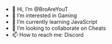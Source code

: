 - 👋 Hi, I’m @BroAreYouT
- 👀 I’m interested in Gaming
- 🌱 I’m currently learning JavaScript
- 💞️ I’m looking to collaborate on Cheats
- 📫 How to reach me: Discord

<!---
BroAreYouT/BroAreYouT is a ✨ special ✨ repository because its `README.md` (this file) appears on your GitHub profile.
You can click the Preview link to take a look at your changes.
--->
